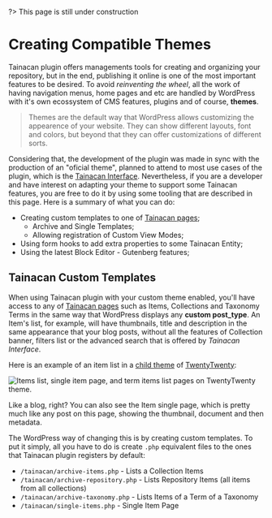 ?> This page is still under construction

# Creating Compatible Themes

Tainacan plugin offers managements tools for creating and organizing your repository, but in the end, publishing it online is one of the most important features to be desired. To avoid *reinventing the wheel*, all the work of having navigation menus, home pages and etc are handled by WordPress with it's own ecossystem of CMS features, plugins and of course, **themes**. 

> Themes are the default way that WordPress allows customizing the appearence of your website. They can show different layouts, font and colors, but beyond that they can offer customizations of different sorts.

Considering that, the development of the plugin was made in sync with the production of an "oficial theme", planned to attend to most use cases of the plugin, which is the [Tainacan Interface](https://wordpress.org/themes/tainacan-interface/). Nevertheless, if you are a developer and have interest on adapting your theme to support some Tainacan features, you are free to do it by using some tooling that are described in this page. Here is a summary of what you can do:

* Creating custom templates to one of [Tainacan pages](tainacan-pages.md);
  * Archive and Single Templates;
  * Allowing registration of Custom View Modes;
* Using form hooks to add extra properties to some Tainacan Entity;
* Using the latest Block Editor - Gutenberg features;

## Tainacan Custom Templates

When using Tainacan plugin with your custom theme enabled, you'll have access to any of [Tainacan pages](tainacan-pages.md) such as Items, Collections and Taxonomy Terms in the same way that WordPress displays any **custom post_type**. An Item's list, for example, will have thumbnails, title and description in the same appearance that your blog posts, without all the features of Collection banner, filters list or the advanced search that is offered by *Tainacan Interface*.

Here is an example of an item list in a [child theme](https://developer.wordpress.org/themes/advanced-topics/child-themes/) of [TwentyTwenty](https://wordpress.org/themes/twentytwenty/):

![Items list, single item page, and term items list pages on TwentyTwenty theme.](/_assets/images/creating-compatible-themes-1.gif)

Like a blog, right? You can also see the Item single page, which is pretty much like any post on this page, showing the thumbnail, document and then metadata.

The WordPress way of changing this is by creating custom templates. To put it simply, all you have to do is create `.php` equivalent files to the ones that Tainacan plugin registers by default:

* `/tainacan/archive-items.php` - Lists a Collection Items
* `/tainacan/archive-repository.php` - Lists Repository Items (all items from all collections)
* `/tainacan/archive-taxonomy.php` - Lists Items of a Term of a Taxonomy
* `/tainacan/single-items.php` - Single Item Page





